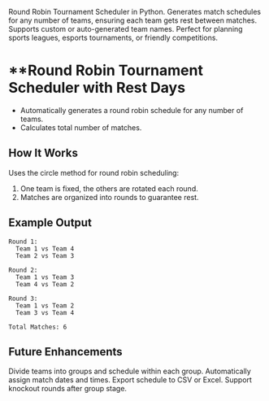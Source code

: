 Round Robin Tournament Scheduler in Python. Generates match schedules for any number of teams, ensuring each team gets rest between matches. Supports custom or auto-generated team names. Perfect for planning sports leagues, esports tournaments, or friendly competitions.

# **Round Robin Tournament Scheduler with Rest Days
* Automatically generates a round robin schedule for any number of teams.
* Calculates total number of matches.

## **How It Works**

Uses the circle method for round robin scheduling:

1. One team is fixed, the others are rotated each round.
2. Matches are organized into rounds to guarantee rest.

## **Example Output**

```
Round 1:
  Team 1 vs Team 4
  Team 2 vs Team 3

Round 2:
  Team 1 vs Team 3
  Team 4 vs Team 2

Round 3:
  Team 1 vs Team 2
  Team 3 vs Team 4

Total Matches: 6
```

## Future Enhancements

Divide teams into groups and schedule within each group.
Automatically assign match dates and times.
Export schedule to CSV or Excel.
Support knockout rounds after group stage.
